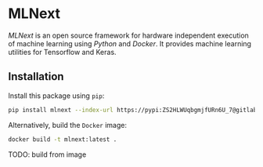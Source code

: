 # MLNext

*MLNext* is an open source framework for hardware independent execution of
machine learning using *Python* and *Docker*.
It provides machine learning utilities for Tensorflow and Keras.

## Installation

Install this package using `pip`:

```bash
pip install mlnext --index-url https://pypi:ZS2HLWUqbgmjfURn6U_7@gitlab.phoenixcontact.com/api/v4/projects/771/packages/pypi/simple --trusted-host gitlab.phoenixcontact.com
```

Alternatively, build the `Docker` image:

```bash
docker build -t mlnext:latest .
```

TODO: build from image
